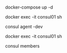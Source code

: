 docker-compose up -d

docker exec -it consul01 sh

consul agent -dev

docker exec -it consul01 sh

consul members
